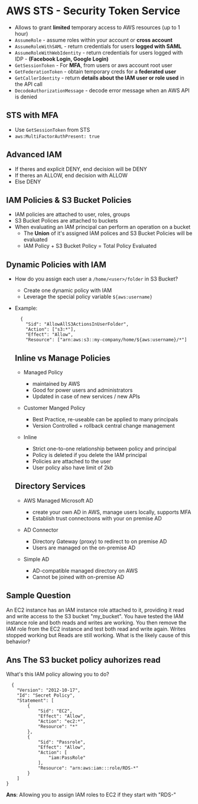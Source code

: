 # AWS STS - Security Token Service

* Allows to grant **limited** temporary access to AWS resources (up to 1 hour)
* `AssumeRole` - assume roles within your account or **cross account**
* `AssumeRoleWithSAML` - return credentials for users **logged with SAML**
* `AssumeRoleWithWebIdentity` - return credentials for users logged with IDP - **(Facebook Login, Google Login)**
* `GetSessionToken` - For **MFA**, from users or aws account root user
* `GetFederationToken` - obtain temporary creds for a **federated user**
* `GetCallerIdentity` - return **details about the IAM user or role used** in the API call
* `DecodeAuthorizationMessage` - decode error message when an AWS API is denied

## STS with MFA
* Use `GetSessionToken` from STS
* `aws:MultiFactorAuthPresent: true`

## Advanced IAM
* If theres and explicit DENY, end decision will be DENY
* If theres an ALLOW, end decision with ALLOW
* Else DENY

## IAM Policies & S3 Bucket Policies
* IAM policies are attached to user, roles, groups
* S3 Bucket Polices are attached to buckets
* When evaluating an IAM principal can perform an operation on a bucket
  - The **Union** of it's assigned IAM polices and S3 Bucket Policies will be evaluated
  - IAM Policy + S3 Bucket Policy = Total Policy Evaluated

## Dynamic Policies with IAM
* How do you assign each user a `/home/<user>/folder` in S3 Bucket?
  * Create one dynamic policy with IAM
  * Leverage the special policy variable `${aws:username}`

* Example:
  ```
    {
      "Sid": "AllowAllS3ActionsInUserFolder",
      "Action": ["s3:*"],
      "Effect": "Allow",
      "Resource": ["arn:aws:s3::my-company/home/${aws:username}/*"]    
  ```

  ## Inline vs Manage Policies
  * Managed Policy
    * maintained by AWS
    * Good for power users and administrators
    * Updated in case of new services / new APIs
  
  * Customer Manged Policy
    * Best Practice, re-useable can be applied to many principals
    * Version Controlled + rollback central change management
  
  * Inline
    * Strict one-to-one relationship between policy and principal
    * Policy is deleted if you delete the IAM principal
    * Policies are attached to the user
    * User policy also have limit of 2kb

  ## Directory Services
    * AWS Managed Microsoft AD
      * create your own AD in AWS, manage users locally, supports MFA
      * Establish trust connectoons with your on premise AD
    
    * AD Connector
      * Directory Gateway (proxy) to redirect to on premise AD
      * Users are managed on the on-premise AD

    * Simple AD
      * AD-compatible managed directory on AWS
      * Cannot be joined with on-premise AD


## Sample Question
An EC2 instance has an IAM instance role attached to it, providing it read and write access to the S3 bucket "my_bucket". You have tested the IAM instance role and both reads and writes are working. You then remove the IAM role from the EC2 instance and test both read and write again. Writes stopped working but Reads are still working. What is the likely cause of this behavior?

**Ans** The S3 bucket policy auhorizes read
---------------------------------------------
What's this IAM policy allowing you to do?

```
  {
    "Version": "2012-10-17",
    "Id": "Secret Policy",
    "Statement": [
        {
            "Sid": "EC2",
            "Effect": "Allow",
            "Action": "ec2:*",
            "Resource": "*"
        },
        {
            "Sid": "Passrole",
            "Effect": "Allow",
            "Action": [
                "iam:PassRole"
            ],
            "Resource": "arn:aws:iam:::role/RDS-*"
        }
    ]
}
```
**Ans**: 
Allowing you to assign IAM roles to EC2 if they start with "RDS-"
